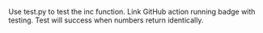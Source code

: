 Use test.py to test the inc function. Link GitHub action running badge with testing. Test will success when numbers return identically.
